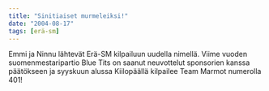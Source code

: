 ```yaml
---
title: "Sinitiaiset murmeleiksi!"
date: "2004-08-17"
tags: [erä-sm]
---
```


Emmi ja Ninnu lähtevät Erä-SM kilpailuun uudella nimellä. Viime vuoden
suomenmestaripartio Blue Tits on saanut neuvottelut sponsorien kanssa  
päätökseen ja syyskuun alussa Kiilopäällä kilpailee Team Marmot numerolla 401!